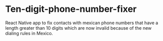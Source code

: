 # Ten-digit-phone-number-fixer
React Native app to fix contacts with mexican phone numbers that have a length greater than 10 digits which are now invalid because of the new dialing rules in Mexico.
 

